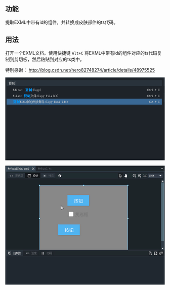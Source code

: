 ## 功能

提取EXML中带有id的组件，并转换成皮肤部件的ts代码。

## 用法

打开一个EXML文档。使用快捷键 `Alt+C` 将EXML中带有id的组件对应的ts代码复制到剪切板，然后粘贴到对应的ts类中。

特别感谢：
http://blog.csdn.net/hero82748274/article/details/48975525

![](images/skinpartids1.png)

![](images/skinpartids2.gif)